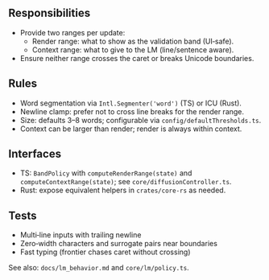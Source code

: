 <!--══════════════════════════════════════════════════
  ╔══════════════════════════════════════════════════════╗
  ║  ░  B A N D   P O L I C Y   ( R E F E R E N C E )  ░░  ║
  ║                                                      ║
  ║   Render vs Context ranges, newline clamps, and      ║
  ║   validation frontier semantics.                     ║
  ║                                                      ║
  ╚══════════════════════════════════════════════════════╝
    • WHAT ▸ How we compute band ranges consistently
    • WHY  ▸ One source of truth for visuals and LM spans
    • HOW  ▸ Deterministic word segmentation + clamps
-->

## Responsibilities

- Provide two ranges per update:
  - Render range: what to show as the validation band (UI‑safe).
  - Context range: what to give to the LM (line/sentence aware).
- Ensure neither range crosses the caret or breaks Unicode boundaries.

## Rules

- Word segmentation via `Intl.Segmenter('word')` (TS) or ICU (Rust).
- Newline clamp: prefer not to cross line breaks for the render range.
- Size: defaults 3–8 words; configurable via `config/defaultThresholds.ts`.
- Context can be larger than render; render is always within context.

## Interfaces

- TS: `BandPolicy` with `computeRenderRange(state)` and `computeContextRange(state)`; see `core/diffusionController.ts`.
- Rust: expose equivalent helpers in `crates/core-rs` as needed.

## Tests

- Multi‑line inputs with trailing newline
- Zero‑width characters and surrogate pairs near boundaries
- Fast typing (frontier chases caret without crossing)

See also: `docs/lm_behavior.md` and `core/lm/policy.ts`.
